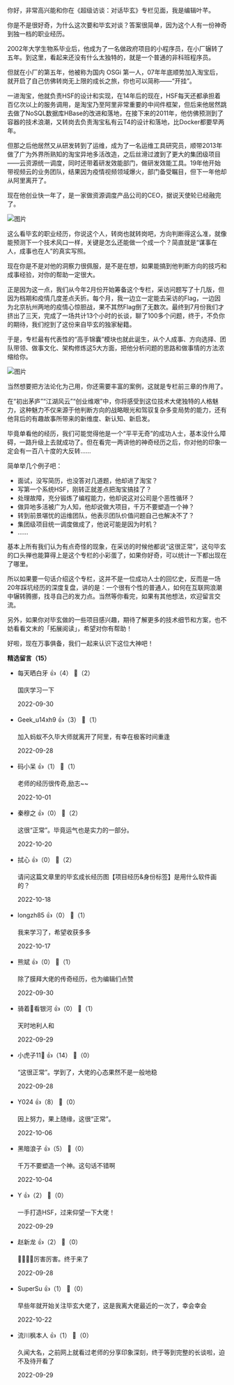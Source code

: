 你好，非常高兴能和你在《超级访谈：对话毕玄》专栏见面，我是编辑叶芊。

你是不是很好奇，为什么这次要和毕玄对谈？答案很简单，因为这个人有一份神奇到独一档的职业经历。

2002年大学生物系毕业后，他成为了一名做政府项目的小程序员，在小厂辗转了五年。到这里，看起来还没有什么太独特的，就是一个普通的非科班程序员。

但就在小厂的第五年，他被称为国内 OSGi 第一人，07年年底顺势加入淘宝后，就开启了自己仿佛转岗无上限的成长之旅，你也可以简称——“开挂”。

一进淘宝，他就负责HSF的设计和实现，在14年后的现在，HSF每天还都承担着百亿次以上的服务调用，是淘宝乃至阿里非常重要的中间件框架，但后来他居然跳去做了NoSQL数据库HBase的改进和落地，在接下来的2011年，他仿佛预测到了容器的技术浪潮，又转岗去负责淘宝私有云T4的设计和落地，比Docker都要早两年。

但那之后他居然又从研发转到了运维，成为了一名运维工具研究员，顺带2013年做了广为外界所熟知的淘宝异地多活改造，之后丝滑过渡到了更大的集团级项目——云资源统一调度，同时还带着研发效能部门，做研发效能工具。19年他开始带视频云的业务团队，结果因为疫情视频领域爆火，部门备受瞩目，但下一年他却从阿里离开了。

现在他创业快一年了，是一家做资源调度产品公司的CEO，据说天使轮已经融完了。

![图片](https://static001.geekbang.org/resource/image/83/ee/83a3a3a71f302e716c64850790ab51ee.jpg?wh=1920x1628)

这么看毕玄的职业经历，你说这个人，转岗也就转岗吧，方向判断得这么准，就像能预测下一个技术风口一样，关键是怎么还能做一个成一个？简直就是“谋事在人，成事也在人”的真实写照。

现在你是不是对他的洞察力很佩服，是不是在想，如果能搞到他判断方向的技巧和成事经验，对你的帮助一定很大。

正是因为这一点，我们从今年2月份开始筹备这个专栏，采访问题写了十几版，但因为档期和疫情几度差点夭折。每个月，我一边立一定能去采访的Flag，一边因为北京杭州两地的疫情心惊胆战，果不其然Flag倒了无数次。最终到7月份我们才挤出了三天，完成了一场共计13个小时的长谈，聊了100多个问题，终于，不负你的期待，我们挖到了这份来自毕玄的独家秘籍。

于是，专栏最有代表性的“高手锦囊”模块也就此诞生，从个人成事、方向选择、团队带领、做事文化、架构修炼这5大方面，把他分析问题的思路和做事情的方法浓缩给你。

![图片](https://static001.geekbang.org/resource/image/ed/c9/ed70ecc85f2bc4e88a6941e82a491ec9.jpg?wh=1920x1451)

当然想要把方法论化为己用，你还需要丰富的案例，这就是专栏前三章的作用了。

在“初出茅庐”“江湖风云”“创业维艰”中，你将感受到这位技术大佬独特的人格魅力，这种魅力不仅来源于他判断方向的战略眼光和驾驭复杂多变局势的能力，还有他背后的有趣故事所带来的新维度、新认知、新启发。

毕竟单看他的经历，我们可能觉得他是一个“平平无奇”的成功人士，基本没什么障碍，一路升级上去就成功了。但在看完一两讲他的神奇经历之后，你对他的印象一定会有一百八十度的大反转……

简单举几个例子吧：

- 面试，没写简历，也没答对几道题，他却进了淘宝？
- 写第一个系统HSF，刚转正就差点把淘宝搞挂了？
- 处理故障，充分锻炼了编程能力，他却说这对公司是个恶性循环？
- 做异地多活被广为人知，他却说做大项目，千万不要塑造一个神？
- 转到前景堪忧的运维团队，他表示团队价值问题自己也解决不了？
- 集团级项目统一调度做成了，他说可能是因为时机？
- ……

基本上所有我们认为有点奇怪的现象，在采访的时候他都说“这很正常”，这句毕玄的口头禅也能算得上是这个专栏的小彩蛋了，如果你好奇，可以统计一下都出现在了哪里。

所以如果要一句话介绍这个专栏，这并不是一位成功人士的回忆史，反而是一场20年踩坑经历的深度复盘，讲的是：一个很有个性的普通人，如何在互联网浪潮中辗转腾挪，找寻自己的发力点。当然等你看完，如果有其他想法，欢迎留言交流。

另外，如果你对毕玄做的一些项目感兴趣，期待了解更多的技术细节和方案，也不妨看看文末的「拓展阅读」，希望对你有帮助！

好啦，现在万事俱备，我们一起来认识下这位大神吧！
<div><strong>精选留言（15）</strong></div><ul>
<li><span>每天晒白牙</span> 👍（4） 💬（2）<p>国庆学习一下</p>2022-09-30</li><br/><li><span>Geek_u14xh9</span> 👍（3） 💬（1）<p>加入蚂蚁不久毕大师就离开了阿里，有幸在极客时间重逢</p>2022-09-28</li><br/><li><span>码小呆</span> 👍（1） 💬（1）<p>老师的经历很传奇,励志~~</p>2022-10-01</li><br/><li><span>秦穆之</span> 👍（0） 💬（2）<p>这很“正常”。毕竟运气也是实力的一部分。</p>2022-10-20</li><br/><li><span>拭心</span> 👍（0） 💬（2）<p>请问这篇文章里的毕玄成长经历图【项目经历&amp;身份标签】是用什么软件画的？</p>2022-10-18</li><br/><li><span>longzh85</span> 👍（0） 💬（1）<p>我来学习了，希望收获多多</p>2022-10-17</li><br/><li><span>熊斌</span> 👍（0） 💬（1）<p>除了膜拜大佬的传奇经历，也为编辑们点赞</p>2022-09-30</li><br/><li><span>骑着🚀看银河</span> 👍（0） 💬（1）<p>天时地利人和</p>2022-09-29</li><br/><li><span>小虎子11🐯</span> 👍（14） 💬（0）<p>“这很正常”。学到了，大佬的心态果然不是一般地稳</p>2022-09-28</li><br/><li><span>Y024</span> 👍（8） 💬（0）<p>因上努力，果上随缘，这很“正常”。</p>2022-10-06</li><br/><li><span>黑暗浪子</span> 👍（5） 💬（0）<p>千万不要塑造一个神。这句话不错啊</p>2022-10-04</li><br/><li><span>Y</span> 👍（2） 💬（0）<p>一手打造HSF，过来仰望一下大佬！</p>2022-09-29</li><br/><li><span>赵新龙</span> 👍（2） 💬（0）<p>👍🏻👍🏻厉害厉害。终于来了
</p>2022-09-28</li><br/><li><span>SuperSu</span> 👍（1） 💬（0）<p>早些年就开始关注毕玄大佬了，这是我离大佬最近的一次了，幸会幸会</p>2022-10-22</li><br/><li><span>流川枫本人</span> 👍（1） 💬（0）<p>久闻大名，之前网上就看过老师的分享印象深刻，终于等到完整的长谈啦，迫不及待开看了</p>2022-09-29</li><br/>
</ul>